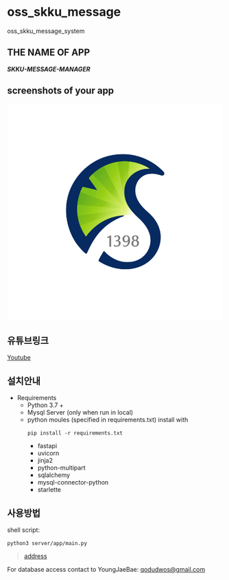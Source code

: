# oss_skku_message

oss_skku_message_system

## THE NAME OF APP

**_SKKU-MESSAGE-MANAGER_**

## screenshots of your app

![앱이미지](./server/app/static/skku.jpg)

## 유튜브링크

[Youtube](https://www.youtube.com/watch?v=6Y1kWcrFKQo)

## 설치안내

- Requirements
  - Python 3.7 +
  - Mysql Server (only when run in local)
  - python moules (specified in requirements.txt) install with
    ```
    pip install -r requirements.txt
    ```
    - fastapi
    - uvicorn
    - jinja2
    - python-multipart
    - sqlalchemy
    - mysql-connector-python
    - starlette

## 사용방법

shell script:

```
python3 server/app/main.py
```

> [address](http://localhost:8000/page/login)

For database access contact to YoungJaeBae: qodudwos@gmail.com
